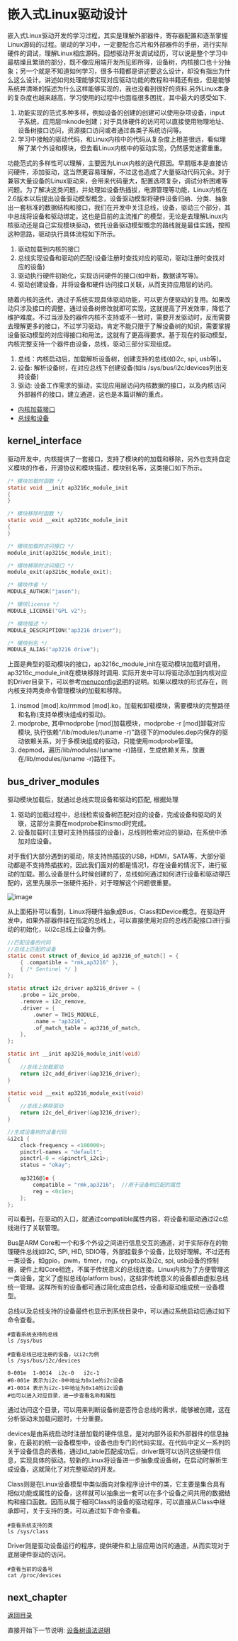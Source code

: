 # 嵌入式Linux驱动设计

嵌入式Linux驱动开发的学习过程，其实是理解外部器件，寄存器配置和逐渐掌握Linux源码的过程。驱动的学习中，一定要配合芯片和外部器件的手册，进行实际硬件的调试，理解Linux相应源码。回想驱动开发调试经历，可以说是整个学习中最枯燥且繁琐的部分，既不像应用端开发所见即所得，设备树，内核接口也十分抽象；另一个就是不知道如何学习，很多书籍都是讲述要这么设计，却没有指出为什么这么设计。讲述如何处理能够实现对应驱动功能的教程和书籍还有些，但是能够系统并清晰的描述为什么这样能够实现的，我也没看到很好的资料.另外Linux本身的复杂度也越来越高，学习使用的过程中也面临很多困扰，其中最大的感受如下.

1. 功能实现的范式多种多样，例如设备的创建的创建可以使用杂项设备，input子系统，应用层mknode创建；对于具体硬件的访问可以直接使用物理地址、设备树接口访问，资源接口访问或者通过各类子系统访问等。
2. 学习中接触的驱动代码，和Linux内核中的代码从复杂度上相差很远，看似理解了某个外设和模块，但去看Linux内核中的驱动实现，仍然感觉迷雾重重。

功能范式的多样性可以理解，主要因为Linux内核的迭代原因。早期版本是直接访问硬件，添加驱动，这当然更容易理解，不过这也造成了大量驱动代码冗余。对于兼容大量设备的Linux驱动来，会带来代码量大，配置选项复杂，调试分析困难等问题。为了解决这类问题，并处理如设备热插拔，电源管理等功能，Linux内核在2.6版本以后提出设备驱动模型概念，设备驱动模型将硬件设备归纳、分类、抽象出一套标准的数据结构和接口，我们在开发中关注总线，设备，驱动三个部分，其中总线将设备和驱动绑定。这也是目前的主流推广的模型，无论是去理解Linux内核驱动还是自己实现模块驱动，依托设备驱动模型概念的路线就是最佳实践，按照这种思路，驱动执行具体流程如下所示。

1. 驱动加载到内核的接口
2. 总线实现设备和驱动的匹配(设备注册时查找对应的驱动，驱动注册时查找对应的设备)
3. 驱动执行硬件初始化，实现访问硬件的接口(如中断，数据读写等)。
4. 驱动创建设备，并将设备和硬件访问接口关联，从而支持应用层的访问。

随着内核的迭代，通过子系统实现具体驱动功能，可以更方便驱动的复用。如果改动只涉及接口的调整，通过设备树修改就即可实现，这就提高了开发效率，降低了维护难度。不过当涉及的器件内核不支持或不一致时，需要开发驱动时，反而需要去理解更多的接口，不过学习驱动，肯定不能只限于了解设备树的知识，需要掌握设备驱动模型的对应得接口和用法，这就有了更高得要求。基于现在的驱动模型，内核完整支持一个器件由设备，总线，驱动三部分实现组成。

1. 总线：内核启动后，加载解析设备树，创建支持的总线(如i2c, spi, usb等)。
2. 设备: 解析设备树，在对应总线下创建设备(如ls /sys/bus/i2c/devices列出支持设备)
3. 驱动: 设备工作需求的驱动，实现应用层访问内核数据的接口，以及内核访问外部器件的接口，建立通道，这也是本篇讲解的重点。

- [内核加载接口](#kernel_interface)
- [总线和设备](#bus_driver_modules)

## kernel_interface

驱动开发中，内核提供了一套接口，支持了模块的的加载和移除，另外也支持自定义模块的作者，开源协议和模块描述，模块别名等，这类接口如下所示。

```c
/* 模块加载时函数 */
static void __init ap3216c_module_init
{
}

/* 模块移除时函数 */
static void __exit ap3216c_module_init
{
}

/* 模块加载时访问接口 */
module_init(ap3216c_module_init);

/* 模块移除时访问接口 */
module_exit(ap3216c_module_exit);

/* 模块作者 */
MODULE_AUTHOR("jason");

/* 模块license */
MODULE_LICENSE("GPL v2");

/* 模块描述 */
MODULE_DESCRIPTION("ap3216 driver");

/* 模块别名 */
MODULE_ALIAS("ap3216 drive");
```

上面是典型的驱动模块的接口，ap3216c_module_init在驱动模块加载时调用，ap3216c_module_init在模块移除时调用. 实际开发中可以将驱动添加到内核对应的Driver目录下，可以参考[menuconfig说明](./ch02-02.menuconfig.md)的说明。如果以模块的形式存在，则内核支持两类命令管理模块的加载和移除。

1. insmod [mod].ko/rmmod [mod].ko，加载和卸载模块，需要模块的完整路径和名称(支持单模块组成的驱动)。
2. modprobe, 其中modprobe [mod]加载模块，modprobe -r [mod]卸载对应模块, 执行依赖"/lib/modules/(uname -r)"路径下的modules.dep内保存的驱动依赖关系，对于多模块组成的驱动，只能使用modprobe管理。
3. depmod，遍历/lib/modules/(uname -r)路径，生成依赖关系，放置在/lib/modules/(uname -r)路径下。

## bus_driver_modules

驱动模块加载后，就通过总线实现设备和驱动的匹配, 根据处理

1. 驱动的加载过程中，总线检索设备树匹配对应的设备，完成设备和驱动的关联，这部分主要在modprobe和insmod时完成。
2. 设备加载时(主要时支持热插拔的设备)，总线则检索对应的驱动，在系统中添加对应设备。

对于我们大部分遇到的驱动，除支持热插拔的USB，HDMI，SATA等，大部分驱动都是不支持热插拔的，因此我们面对的都是情况1，存在设备的情况下，进行驱动的加载。那么设备是什么时候创建的了，总线如何通过如何进行设备和驱动得匹配的，这里先展示一张硬件拓扑，对于理解这个问题很重要。

![image](image/hardwarePlatform.PNG)

从上面拓扑可以看到，Linux将硬件抽象成Bus，Class和Device概念。在驱动开发中，如果外部器件挂在指定的总线上，可以直接使用对应的总线匹配接口进行驱动的初始化，以i2c总线上设备为例。

```c
//匹配设备的代码
//总线上匹配的设备
static const struct of_device_id ap3216_of_match[] = {
    { .compatible = "rmk,ap3216" },
    { /* Sentinel */ }
};

static struct i2c_driver ap3216_driver = {
    .probe = i2c_probe,
    .remove = i2c_remove,
    .driver = {
        .owner = THIS_MODULE,
        .name = "ap3216",
        .of_match_table = ap3216_of_match, 
    },
};

static int __init ap3216_module_init(void)
{
    //总线上加载驱动
    return i2c_add_driver(&ap3216_driver);
}

static void __exit ap3216_module_exit(void)
{
    //总线上移除驱动
    return i2c_del_driver(&ap3216_driver);
}

//生成设备树的设备代码
&i2c1 {
    clock-frequency = <100000>;
    pinctrl-names = "default";
    pinctrl-0 = <&pinctrl_i2c1>;
    status = "okay";
   
    ap3216@1e {
        compatible = "rmk,ap3216";  //用于设备树匹配的属性
        reg = <0x1e>;
    };
};
```

可以看到，在驱动的入口，就通过compatible属性内容，将设备和驱动通过i2c总线进行了关联管理。

Bus是ARM Core和一个和多个外设之间进行信息交互的通道，对于实际存在的物理硬件总线如I2C, SPI, HID, SDIO等，外部挂载多个设备，比较好理解。不过还有一类设备，如gpio，pwm，timer，rng，crypto以及i2c, spi, usb设备的控制器，硬件上和Core相连，不属于传统意义的总线连接。Linux内核为了方便管理这一类设备，定义了虚拟总线(platform bus)，这些非传统意义的设备都由虚拟总线统一管理。这样所有的设备都可通过简化成由总线，设备和驱动组成统一设备模型。

总线以及总线支持的设备最终也显示到系统目录中，可以通过系统启动后通过如下命令查看。

```shell
#查看系统支持的总线
ls /sys/bus

#查看总线已经注册的设备，以i2c为例
ls /sys/bus/i2c/devices

0-001e  1-0014  i2c-0   i2c-1
#0-001e 表示为i2c-0中地址为0x1e的i2c设备
#1-0014 表示为i2c-1中地址为0x14的i2c设备
#也可以进入对应目录，进一步查看名称和属性
```

通过访问这个目录，可以用来判断设备树是否符合总线的需求，能够被创建，这在分析驱动未加载问题时，十分重要。

devices是由系统启动时注册加载的硬件信息，是对内部外设和外部器件的信息抽象，在最初的统一设备模型中，设备也由专门的代码实现。在代码中定义一系列的关于设备信息的表格，通过id_table匹配成功后，driver既可以访问这些硬件信息，实现具体的驱动。较新的Linux将设备进一步抽象成设备树，在启动时解析生成设备，这就简化了对完整驱动的开发。

Class则是在Linux设备模型中类似面向对象程序设计中的类，它主要是集合具有相似功能或属性的设备，这样就可以抽象出一套可以在多个设备之间共用的数据结构和接口函数。因而从属于相同Class的设备的驱动程序，可以直接从Class中继承即可，关于支持的类，可以通过如下命令查看。

```shell
#查看系统支持的类
ls /sys/class
```

Driver则是驱动设备运行的程序，提供硬件和上层应用访问的通道，从而实现对于底层硬件驱动的访问。

```shell
#查看当前的设备号
cat /proc/devices
```

## next_chapter

[返回目录](./SUMMARY.md)

直接开始下一节说明: [设备树语法说明](./ch03-01.device_tree.md)
